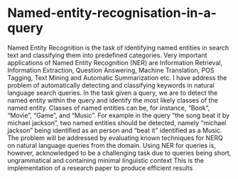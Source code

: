 # Named-entity-recognisation-in-a-query
Named Entity Recognition is the task of identifying named entities in search text and classifying them into predefined categories. 
Very important applications of Named Entity Recognition (NER) are Information Retrieval, Information Extraction, Question Answering, Machine Translation, POS Tagging, Text Mining and Automatic Summarization etc.
I have address the problem of automatically detecting and classifying keywords in natural language search queries. 
In the task given a query, we are to detect the named entity within the query and identify the most likely classes of the named entity. 
Classes of named entities can be, for instance, “Book”, “Movie”, “Game”, and “Music”. 
For example in the query “the song beat it by michael jackson”, two named entities should be detected, namely “michael jackson” being identified as an person and “beat it” identified as a Music. 
The problem will be addressed by evaluating known techniques for NERQ on natural language queries from the domain. 
Using NER for queries is, however, acknowledged to be a challenging task due to queries being short, ungrammatical and containing minimal linguistic context
This is the implementation of a research paper to produce efficient results
